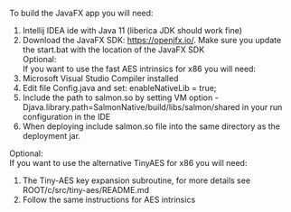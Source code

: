 To build the JavaFX app you will need:  
1. Intellij IDEA ide with Java 11 (liberica JDK should work fine)
2. Download the JavaFX SDK: https://openjfx.io/. Make sure you update the start.bat with the location of the JavaFX SDK   
Optional:  
If you want to use the fast AES intrinsics for x86 you will need:  
1. Microsoft Visual Studio Compiler installed  
2. Edit file Config.java and set: enableNativeLib = true;  
3. Include the path to salmon.so by setting VM option -Djava.library.path=SalmonNative/build/libs/salmon/shared in your run configuration in the IDE   
4. When deploying include salmon.so file into the same directory as the deployment jar.  

Optional:  
If you want to use the alternative TinyAES for x86 you will need:  
1. The Tiny-AES key expansion subroutine, for more details see ROOT/c/src/tiny-aes/README.md  
2. Follow the same instructions for AES intrinsics  

